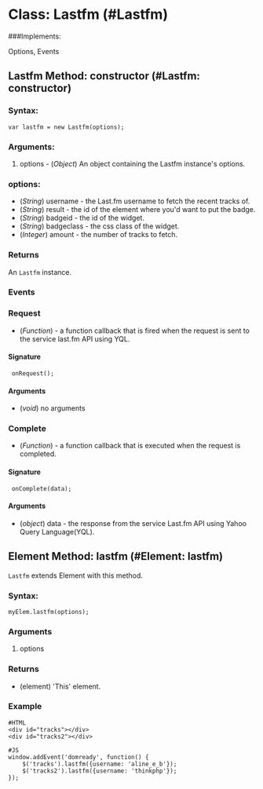 Class: Lastfm (#Lastfm)
===============================

###Implements:

Options, Events

Lastfm Method: constructor (#Lastfm: constructor)
---------------------------------------------------------

### Syntax: 

    var lastfm = new Lastfm(options);

### Arguments:

1. options - (*Object*) An object containing the Lastfm instance's options.

### options:

* (*String*)  username    - the Last.fm username to fetch the recent tracks of.
* (*String*)  result      - the id of the element where you'd want to put the badge.
* (*String*)  badgeid     - the id of the widget.
* (*String*)  badgeclass  - the css class of the widget.
* (*Integer*) amount      - the number of tracks to fetch.


### Returns

An `Lastfm` instance.

### Events

### Request

* (*Function*) - a function callback that is fired when the request is sent to the service last.fm API using YQL.

#### Signature
     onRequest(); 

#### Arguments

* (*void*) no arguments

### Complete

* (*Function*) - a function callback that is executed when the request is completed.

#### Signature

     onComplete(data); 

#### Arguments

* (*object*) data - the response from the service Last.fm API using Yahoo Query Language(YQL).


Element Method: lastfm (#Element: lastfm)
-------------------------------------------------

`Lastfm` extends Element with this method.

### Syntax:

    myElem.lastfm(options);

### Arguments

1. options 
 
### Returns

* (element) 'This' element.

### Example

    #HTML
    <div id="tracks"></div>  
    <div id="tracks2"></div>  

    #JS
    window.addEvent('domready', function() {
        $('tracks').lastfm({username: 'aline_e_b'});
        $('tracks2').lastfm({username: 'thinkphp'});
    }); 
